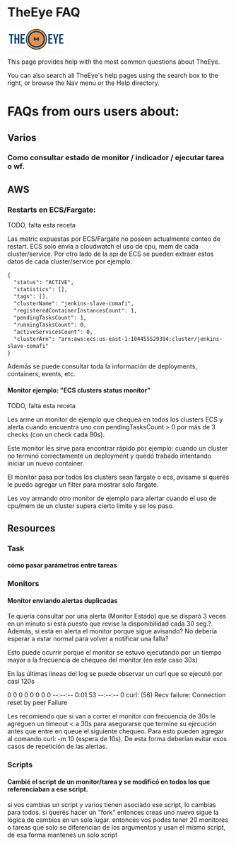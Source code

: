 # TheEye FAQ

[![theeye.io](../images/logo-theeye-theOeye-logo2.png)](https://theeye.io/en/index.html)

This page provides help with the most common questions about TheEye.

You can also search all TheEye's help pages using the search box to the right, or browse the Nav menu or the Help directory.

# FAQs from ours users about:

## Varios

### Como consultar estado de monitor / indicador / ejecutar tarea o wf.


## AWS

### Restarts en ECS/Fargate:
TODO, falta esta receta

Las metric expuestas por ECS/Fargate no poseen actualmente conteo de restart.
ECS solo envía a cloudwatch el uso de cpu, mem de cada cluster/service. Por otro lado de la api de ECS se pueden extraer estos datos de cada cluster/service por ejemplo:

 
```
{
  "status": "ACTIVE",
  "statistics": [],
  "tags": [],
  "clusterName": "jenkins-slave-comafi",
  "registeredContainerInstancesCount": 1,
  "pendingTasksCount": 1,
  "runningTasksCount": 0,
  "activeServicesCount": 0,
  "clusterArn": "arn:aws:ecs:us-east-1:104455529394:cluster/jenkins-slave-comafi"
}
```

Además se puede consultar toda la información de deployments, containers, events, etc.

#### Monitor ejemplo: "ECS clusters status monitor"
TODO, falta esta receta

Les arme un monitor de ejemplo que chequea en todos los clusters ECS y alerta cuando encuentra uno con pendingTasksCount > 0 por más de 3 checks (con un check cada 90s).

Este monitor les sirve para encontrar rápido por ejemplo: cuando un cluster no terminó correctamente un deployment y quedó trabado intentando iniciar un nuevo container.

El monitor pasa por todos los clusters sean fargate o ecs, avisame si querés le puedo agregar un filter para mostrar solo fargate.

Les voy armando otro monitor de ejemplo para alertar cuando el uso de cpu/mem de un cluster supera cierto limite y se los paso.


## Resources


### Task

#### cómo pasar parámetros entre tareas

### Monitors

#### Monitor enviando alertas duplicadas
Te quería consultar por una alerta (Monitor Estado) que se disparó 3 veces en un minuto si está puesto que revise la disponibilidad cada 30 seg.?. Además, si está en alerta el monitor porque sigue avisando? No debería esperar a estar normal para volver a notificar una falla?

Esto puede ocurrir porque el monitor se estuvo ejecutando por un tiempo mayor a la frecuencia de chequeo del monitor (en este caso 30s)

En las últimas lineas del log se puede observar un curl que se ejecutó por casi 120s
 
  0     0    0     0    0     0      0      0 --:--:--  0:01:53 --:--:--     0
curl: (56) Recv failure: Connection reset by peer
Failure
               
Les recomiendo que si van a correr el monitor con frecuencia de 30s le agreguen un timeout < a 30s para asegurarse que termine su ejecución antes que entre en queue el siguiente chequeo. 
Para esto pueden agregar al comando curl: -m 10 (espera de 10s).
De esta forma deberían evitar esos casos de repetición de las alertas.


### Scripts

#### Cambié el script de un monitor/tarea y se modificó en todos los que referenciaban a ese script.

si vos cambias un script y varios tienen asociado ese script, lo cambias para todos.
si querés hacer un "fork" entonces creas uno nuevo
sigue la lógica de cambios en un solo lugar.
entonces vos podes tener 20 monitores o tareas que solo se diferencian de los argumentos y usan el mismo script, de esa forma mantenes un solo script


